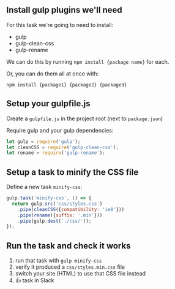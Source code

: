 ## Install gulp plugins we'll need

For this task we're going to need to install:

- gulp
- gulp-clean-css
- gulp-rename

We can do this by running `npm install {package name}` for each.

Or, you can do them all at once with:

`npm install {package1} {package2} {package3}`

## Setup your gulpfile.js

Create a `gulpfile.js` in the project root (next to `package.json`)

Require gulp and your gulp dependencies:

```javascript
let gulp = require('gulp');
let cleanCSS = require('gulp-clean-css');
let rename = require('gulp-rename');
```

## Setup a task to minify the CSS file

Define a new task `minify-css`:

```javascript
gulp.task('minify-css', () => {
  return gulp.src('css/styles.css')
	.pipe(cleanCSS({compatibility: 'ie8'}))
	.pipe(rename({suffix: '.min'}))
	.pipe(gulp.dest('./css/'));
});
```

## Run the task and check it works

1) run that task with `gulp minify-css`
1) verify it produced a `css/styles.min.css` file
1) switch your site (HTML) to use that CSS file instead
1) :+1: task in Slack

